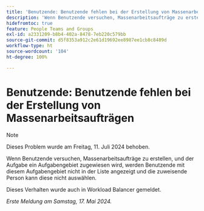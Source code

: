 ```yaml
---
title: 'Benutzende: Benutzende fehlen bei der Erstellung von Massenarbeitsaufträgen'
description: 'Wenn Benutzende versuchen, Massenarbeitsaufträge zu erstellen, und der Aufgabe ein Aufgabengebiet zugewiesen wird, werden Benutzende mit diesem Aufgabengebiet nicht in der Liste angezeigt und die zuweisende Person kann diese nicht auswählen. '
hidefromtoc: true
feature: People Teams and Groups
exl-id: a2331209-b8b4-402a-8478-7eb220c579bb
source-git-commit: d5f8353a912c2e61d19692ee8987ee1cb8c8489d
workflow-type: ht
source-wordcount: '104'
ht-degree: 100%

---
```


# Benutzende: Benutzende fehlen bei der Erstellung von Massenarbeitsaufträgen

>[!NOTE]
>
>Dieses Problem wurde am Freitag, 11. Juli 2024 behoben.

Wenn Benutzende versuchen, Massenarbeitsaufträge zu erstellen, und der Aufgabe ein Aufgabengebiet zugewiesen wird, werden Benutzende mit diesem Aufgabengebiet nicht in der Liste angezeigt und die zuweisende Person kann diese nicht auswählen.

Dieses Verhalten wurde auch in Workload Balancer gemeldet.

_Erste Meldung am Samstag, 17. Mai 2024._
